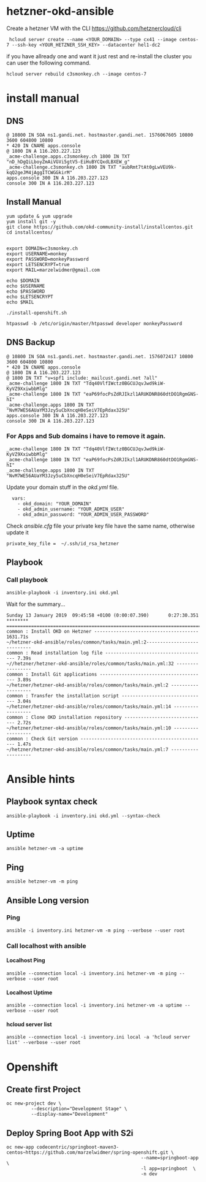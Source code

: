 # hetzner-okd-ansible

Create a hetzner VM with the CLI https://github.com/hetznercloud/cli

```
 hcloud server create --name <YOUR_DOMAIN> --type cx41 --image centos-7 --ssh-key <YOUR_HETZNER_SSH_KEY> --datacenter hel1-dc2
 ```
 if you have allready one and want it just rest and re-install the cluster you can user the following command.

 ```
hcloud server rebuild c3smonkey.ch --image centos-7
 ```


# install manual
## DNS
```
@ 10800 IN SOA ns1.gandi.net. hostmaster.gandi.net. 1576067605 10800 3600 604800 10800
* 420 IN CNAME apps.console
@ 1800 IN A 116.203.227.123
_acme-challenge.apps.c3smonkey.ch 1800 IN TXT "nD_hDgQiLboyZmAiVGVi5gtV5-EiHuBYCQxdLBXEW_g"
_acme-challenge.c3smonkey.ch 1800 IN TXT "aubRmt7tAt0gLwVEU9k-kqQ2geJM4jAggITCWGGkirM"
apps.console 300 IN A 116.203.227.123
console 300 IN A 116.203.227.123
```

## Install Manual
```
yum update & yum upgrade
yum install git -y
git clone https://github.com/okd-community-install/installcentos.git
cd installcentos/


export DOMAIN=c3smonkey.ch
export USERNAME=monkey
export PASSWORD=monkeyPassword
export LETSENCRYPT=true
export MAIL=marzelwidmer@gmail.com

echo $DOMAIN
echo $USERNAME
echo $PASSWORD
echo $LETSENCRYPT
echo $MAIL

./install-openshift.sh

htpasswd -b /etc/origin/master/htpasswd developer monkeyPassword

```

## DNS Backup
```
@ 10800 IN SOA ns1.gandi.net. hostmaster.gandi.net. 1576072417 10800 3600 604800 10800
* 420 IN CNAME apps.console
@ 1800 IN A 116.203.227.123
@ 1800 IN TXT "v=spf1 include:_mailcust.gandi.net ?all"
_acme-challenge 1800 IN TXT "Tdq40VlfIWctz0BGCUJqvJwd9kiW-KyVZ9XxiwbbMlg"
_acme-challenge 1800 IN TXT "eaP69focPsZdRJIkzl1ARUKDNR860dtDO1RgmGNS-hI"
_acme-challenge.apps 1800 IN TXT "NvM7WE56AUaYM3Jzy5uCbXncqH0eSeiV7EpRdax325U"
apps.console 300 IN A 116.203.227.123
console 300 IN A 116.203.227.123
```

### For Apps and Sub domains i have to remove it again.
```
_acme-challenge 1800 IN TXT "Tdq40VlfIWctz0BGCUJqvJwd9kiW-KyVZ9XxiwbbMlg"
_acme-challenge 1800 IN TXT "eaP69focPsZdRJIkzl1ARUKDNR860dtDO1RgmGNS-hI"
_acme-challenge.apps 1800 IN TXT "NvM7WE56AUaYM3Jzy5uCbXncqH0eSeiV7EpRdax325U"
```







Update your domain stuff in the _okd.yml_  file.

```
  vars:
    - okd_domain: "YOUR_DOMAIN"
    - okd_admin_username: "YOUR_ADMIN_USER"
    - okd_admin_password: "YOUR_ADMIN_USER_PASSWORD"
```    

Check _ansible.cfg_ file your private key file have the same name, otherwise update it
```
private_key_file =  ~/.ssh/id_rsa_hetzner
```
## Playbook

### Call playbook
```
ansible-playbook -i inventory.ini okd.yml
```

Wait for the summary...

```
Sunday 13 January 2019  09:45:58 +0100 (0:00:07.390)       0:27:30.351 ********
===============================================================================
common : Install OKD on Hetzner -------------------------------------- 1631.71s
~/hetzner-okd-ansible/roles/common/tasks/main.yml:2----------------------------
common : Read installation log file ------------------------------------- 7.39s
~//hetzner/hetzner-okd-ansible/roles/common/tasks/main.yml:32 -----------------
common : Install Git applications --------------------------------------- 3.89s
~/hetzner/hetzner-okd-ansible/roles/common/tasks/main.yml:2 -------------------
common : Transfer the installation script ------------------------------- 3.04s
~/hetzner/hetzner-okd-ansible/roles/common/tasks/main.yml:14 ------------------
common : Clone OKD installation repository ------------------------------ 2.72s
~/hetzner/hetzner-okd-ansible/roles/common/tasks/main.yml:10 ------------------
common : Check Git version ---------------------------------------------- 1.47s
~/hetzner/hetzner-okd-ansible/roles/common/tasks/main.yml:7 -------------------
```


# Ansible hints

## Playbook syntax check
```
ansible-playbook -i inventory.ini okd.yml --syntax-check
```
## Uptime
```
ansible hetzner-vm -a uptime
```
## Ping
```
ansible hetzner-vm -m ping
```
## Ansible Long version
### Ping
```
ansible -i inventory.ini hetzner-vm -m ping --verbose --user root
```
### Call localhost with ansible
#### Localhost Ping
```
ansible --connection local -i inventory.ini hetzner-vm -m ping --verbose --user root
```
#### Localhost Uptime
```
ansible --connection local -i inventory.ini hetzner-vm -a uptime --verbose --user root
```
#### hcloud server list
```
ansible --connection local -i inventory.ini local -a 'hcloud server list' --verbose --user root
```

# Openshift
## Create first Project
```
oc new-project dev \
         --description="Development Stage" \
         --display-name="Development"
```

## Deploy Spring Boot App with S2i
```
oc new-app codecentric/springboot-maven3-centos~https://github.com/marzelwidmer/spring-openshift.git \
                                                 --name=springboot-app \
                                                 -l app=springboot  \
                                                 -n dev
```
